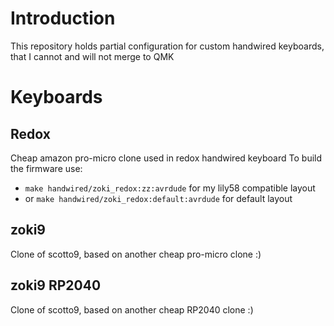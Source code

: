 # Introduction

This repository holds partial configuration for custom handwired keyboards, that I cannot and will not merge to QMK

# Keyboards

## Redox

Cheap amazon pro-micro clone used in redox handwired keyboard
To build the firmware use:

- `make handwired/zoki_redox:zz:avrdude` for my lily58 compatible layout
- or `make handwired/zoki_redox:default:avrdude` for default layout

## zoki9

Clone of scotto9, based on another cheap pro-micro clone :)

## zoki9 RP2040

Clone of scotto9, based on another cheap RP2040 clone :)
